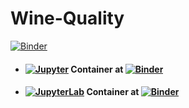 # Wine-Quality

[![Binder](https://mybinder.org/static/logo.svg?v=f9f0d927b67cc9dc99d788c822ca21c0)](https://mybinder.org)

- #### [![Jupyter](https://avatars1.githubusercontent.com/u/7388996?s=200&v=4)](https://github.com/jupyter) Container at [![Binder](https://mybinder.org/badge_logo.svg)](https://mybinder.org/v2/gh/optmogames/Wine-Quality.git/master)

- #### [![JupyterLab](https://avatars1.githubusercontent.com/u/22800682?s=200&v=4)](https://github.com/jupyterlab) Container at [![Binder](https://mybinder.org/badge_logo.svg)](https://mybinder.org/v2/gh/optmogames/Wine-Quality.git/master?urlpath=lab)
